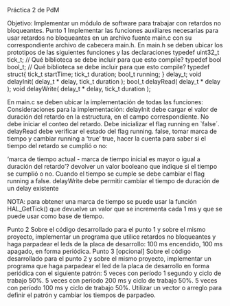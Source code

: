 Práctica 2 de PdM

Objetivo:
Implementar un módulo de software para trabajar con retardos no bloqueantes. 
Punto 1
Implementar las funciones auxiliares necesarias para usar retardos no bloqueantes en un archivo fuente main.c con su correspondiente archivo de cabecera main.h.
En main.h se deben ubicar los prototipos de las siguientes funciones y las declaraciones
typedef uint32_t tick_t; // Qué biblioteca se debe incluir para que esto compile?
typedef bool bool_t;	  // Qué biblioteca se debe incluir para que esto compile?
typedef struct{
   tick_t startTime;
   tick_t duration;
   bool_t running;
} delay_t;
void delayInit( delay_t * delay, tick_t duration );
bool_t delayRead( delay_t * delay );
void delayWrite( delay_t * delay, tick_t duration );

En main.c se deben ubicar la implementación de todas las funciones:
Consideraciones para la implementación:
delayInit debe cargar el valor de duración del retardo en la estructura, en el campo correspondiente. No debe iniciar el conteo del retardo. Debe inicializar el flag running en `false´.
delayRead debe verificar el estado del flag running.
false, tomar marca de tiempo y cambiar running a ‘true’ 
true, hacer la cuenta para saber si el tiempo del retardo se cumplió o no:

‘marca de tiempo actual - marca de tiempo inicial es mayor o igual a duración del retardo’? 
devolver un valor booleano que indique si el tiempo se cumplió o no.
Cuando el tiempo se cumple se debe cambiar el flag running a false.
delayWrite debe permitir cambiar el tiempo de duración de un delay existente

NOTA: para obtener una marca de tiempo se puede usar la función HAL_GetTick() que devuelve un valor que se incrementa cada 1 ms y que se puede usar como base de tiempo.

Punto 2
Sobre el código desarrollado para el punto 1 y sobre el mismo proyecto, implementar un programa que utilice retardos no bloqueantes y  haga parpadear el leds de la placa de desarrollo: 100 ms encendido, 100 ms apagado, en forma periódica.
Punto 3 [opcional]
Sobre el código desarrollado para el punto 2 y sobre el mismo proyecto, implementar un programa que haga parpadear el led de la placa de desarrollo en forma periódica con el siguiente patrón:
5 veces con período 1 segundo y ciclo de trabajo 50%.
5 veces con período 200 ms y ciclo de trabajo 50%.
5 veces con período 100 ms y ciclo de trabajo 50%. 
Utilizar un vector o arreglo para definir el patrón y cambiar los tiempos de parpadeo.
